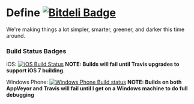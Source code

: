 Define [![Bitdeli Badge](https://d2weczhvl823v0.cloudfront.net/k2b6s9j/define/trend.png)](https://bitdeli.com/free "Bitdeli Badge")
======

We're making things a lot simpler, smarter, greener, and darker this time around.

### Build Status Badges

iOS: [![iOS Build Status](https://travis-ci.org/k2b6s9j/Define.png?branch=iOS)](https://travis-ci.org/k2b6s9j/Define) **NOTE: Builds will fail until Travis upgrades to support iOS 7 building.**

Windows Phone: [![Windows Phone Build status](https://ci.appveyor.com/api/projects/status?id=397amxx03emys718)](https://ci.appveyor.com/project/define) **NOTE: Builds on both AppVeyor and Travis will fail until I get on a Windows machine to do full debugging**

